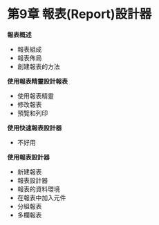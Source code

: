 # 第9章 報表\(Report\)設計器

**報表概述**
* 報表組成
* 報表佈局
* 創建報表的方法

**使用報表精靈設計報表**
* 使用報表精靈
* 修改報表
* 預覽和列印

**使用快速報表設計器**
* 不好用

**使用報表設計器**
* 新建報表
* 報表設計器
* 報表的資料環境
* 在報表中加入元件
* 分組報表
* 多欄報表

